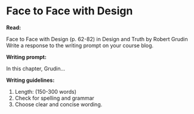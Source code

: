 # Face to Face with Design

**Read:**

Face to Face with Design (p. 62-82) in Design and Truth by Robert Grudin
Write a response to the writing prompt on your course blog.

**Writing prompt:**

In this chapter, Grudin...

**Writing guidelines:**

1. Length: (150-300 words)
2. Check for spelling and grammar
3. Choose clear and concise wording.